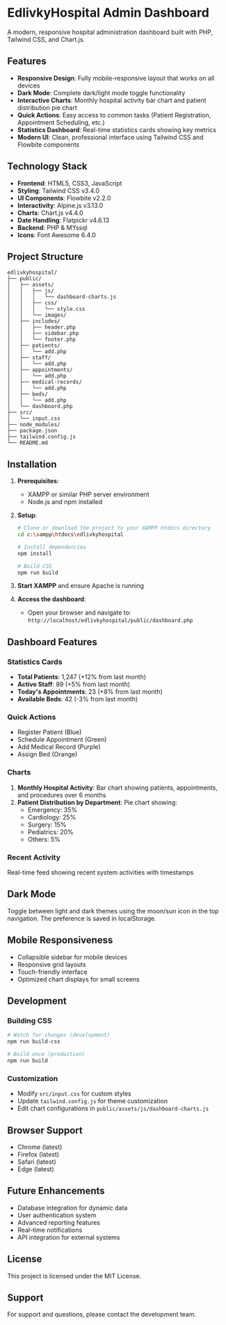 # EdlivkyHospital Admin Dashboard

A modern, responsive hospital administration dashboard built with PHP, Tailwind CSS, and Chart.js.

## Features

- **Responsive Design**: Fully mobile-responsive layout that works on all devices
- **Dark Mode**: Complete dark/light mode toggle functionality
- **Interactive Charts**: Monthly hospital activity bar chart and patient distribution pie chart
- **Quick Actions**: Easy access to common tasks (Patient Registration, Appointment Scheduling, etc.)
- **Statistics Dashboard**: Real-time statistics cards showing key metrics
- **Modern UI**: Clean, professional interface using Tailwind CSS and Flowbite components

## Technology Stack

- **Frontend**: HTML5, CSS3, JavaScript
- **Styling**: Tailwind CSS v3.4.0
- **UI Components**: Flowbite v2.2.0
- **Interactivity**: Alpine.js v3.13.0
- **Charts**: Chart.js v4.4.0
- **Date Handling**: Flatpickr v4.6.13
- **Backend**: PHP & MYssql
- **Icons**: Font Awesome 6.4.0

## Project Structure

```
edlivkyhospital/
├── public/
│   ├── assets/
│   │   ├── js/
│   │   │   └── dashboard-charts.js
│   │   ├── css/
│   │   │   └── style.css
│   │   └── images/
│   ├── includes/
│   │   ├── header.php
│   │   ├── sidebar.php
│   │   └── footer.php
│   ├── patients/
│   │   └── add.php
│   ├── staff/
│   │   └── add.php
│   ├── appointments/
│   │   └── add.php
│   ├── medical-records/
│   │   └── add.php
│   ├── beds/
│   │   └── add.php
│   └── dashboard.php
├── src/
│   └── input.css
├── node_modules/
├── package.json
├── tailwind.config.js
└── README.md
```

## Installation

1. **Prerequisites**:
   - XAMPP or similar PHP server environment
   - Node.js and npm installed

2. **Setup**:
   ```bash
   # Clone or download the project to your XAMPP htdocs directory
   cd c:\xampp\htdocs\edlivkyhospital
   
   # Install dependencies
   npm install
   
   # Build CSS
   npm run build
   ```

3. **Start XAMPP** and ensure Apache is running

4. **Access the dashboard**:
   - Open your browser and navigate to: `http://localhost/edlivkyhospital/public/dashboard.php`

## Dashboard Features

### Statistics Cards
- **Total Patients**: 1,247 (+12% from last month)
- **Active Staff**: 89 (+5% from last month)
- **Today's Appointments**: 23 (+8% from last month)
- **Available Beds**: 42 (-3% from last month)

### Quick Actions
- Register Patient (Blue)
- Schedule Appointment (Green)
- Add Medical Record (Purple)
- Assign Bed (Orange)

### Charts
1. **Monthly Hospital Activity**: Bar chart showing patients, appointments, and procedures over 6 months
2. **Patient Distribution by Department**: Pie chart showing:
   - Emergency: 35%
   - Cardiology: 25%
   - Surgery: 15%
   - Pediatrics: 20%
   - Others: 5%

### Recent Activity
Real-time feed showing recent system activities with timestamps

## Dark Mode
Toggle between light and dark themes using the moon/sun icon in the top navigation. The preference is saved in localStorage.

## Mobile Responsiveness
- Collapsible sidebar for mobile devices
- Responsive grid layouts
- Touch-friendly interface
- Optimized chart displays for small screens

## Development

### Building CSS
```bash
# Watch for changes (development)
npm run build-css

# Build once (production)
npm run build
```

### Customization
- Modify `src/input.css` for custom styles
- Update `tailwind.config.js` for theme customization
- Edit chart configurations in `public/assets/js/dashboard-charts.js`

## Browser Support
- Chrome (latest)
- Firefox (latest)
- Safari (latest)
- Edge (latest)

## Future Enhancements
- Database integration for dynamic data
- User authentication system
- Advanced reporting features
- Real-time notifications
- API integration for external systems

## License
This project is licensed under the MIT License.

## Support
For support and questions, please contact the development team.
